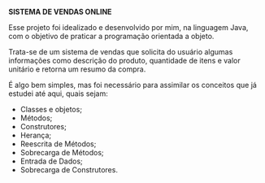 **SISTEMA DE VENDAS ONLINE**

Esse projeto foi idealizado e desenvolvido por mim, na linguagem Java, com o objetivo de praticar a programação orientada a objeto.

Trata-se de um sistema de vendas que solicita do usuário algumas informações como descrição do produto, quantidade de itens e valor unitário e retorna um resumo da compra. 

É algo bem simples, mas foi necessário para assimilar os conceitos que já estudei até aqui, quais sejam:

- Classes e objetos;
- Métodos;
- Construtores;
- Herança;
- Reescrita de Métodos; 
- Sobrecarga de Métodos;
- Entrada de Dados;
- Sobrecarga de Construtores.
